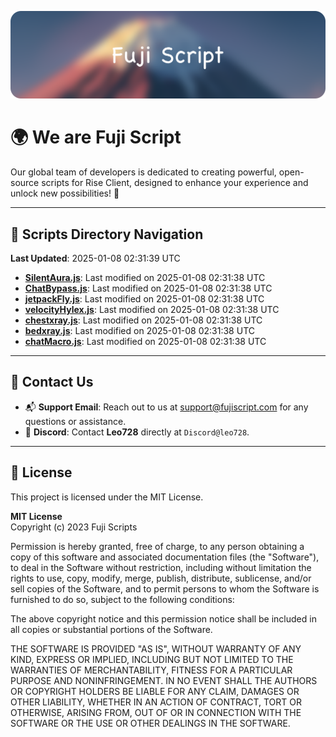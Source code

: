![Banner](.github/b.webp)

# 🌍 **We are Fuji Script**

Our global team of developers is dedicated to creating powerful, open-source scripts for Rise Client, designed to enhance your experience and unlock new possibilities! 🌟

---
<!-- SCRIPTS_NAVIGATION_START -->
## 📂 **Scripts Directory Navigation**

**Last Updated**: 2025-01-08 02:31:39 UTC

- **[SilentAura.js](scripts/SilentAura.js)**: Last modified on 2025-01-08 02:31:38 UTC
- **[ChatBypass.js](scripts/ChatBypass.js)**: Last modified on 2025-01-08 02:31:38 UTC
- **[jetpackFly.js](scripts/jetpackFly.js)**: Last modified on 2025-01-08 02:31:38 UTC
- **[velocityHylex.js](scripts/velocityHylex.js)**: Last modified on 2025-01-08 02:31:38 UTC
- **[chestxray.js](scripts/chestxray.js)**: Last modified on 2025-01-08 02:31:38 UTC
- **[bedxray.js](scripts/bedxray.js)**: Last modified on 2025-01-08 02:31:38 UTC
- **[chatMacro.js](scripts/chatMacro.js)**: Last modified on 2025-01-08 02:31:38 UTC

<!-- SCRIPTS_NAVIGATION_END -->

---

## 💬 **Contact Us**  
- 📬 **Support Email**: Reach out to us at [support@fujiscript.com](mailto:support@fujiscript.com) for any questions or assistance.  
- 💬 **Discord**: Contact **Leo728** directly at `Discord@leo728`.

---

## 📜 **License**

This project is licensed under the MIT License.  

**MIT License**  
Copyright (c) 2023 Fuji Scripts  

Permission is hereby granted, free of charge, to any person obtaining a copy of this software and associated documentation files (the "Software"), to deal in the Software without restriction, including without limitation the rights to use, copy, modify, merge, publish, distribute, sublicense, and/or sell copies of the Software, and to permit persons to whom the Software is furnished to do so, subject to the following conditions:  

The above copyright notice and this permission notice shall be included in all copies or substantial portions of the Software.  

THE SOFTWARE IS PROVIDED "AS IS", WITHOUT WARRANTY OF ANY KIND, EXPRESS OR IMPLIED, INCLUDING BUT NOT LIMITED TO THE WARRANTIES OF MERCHANTABILITY, FITNESS FOR A PARTICULAR PURPOSE AND NONINFRINGEMENT. IN NO EVENT SHALL THE AUTHORS OR COPYRIGHT HOLDERS BE LIABLE FOR ANY CLAIM, DAMAGES OR OTHER LIABILITY, WHETHER IN AN ACTION OF CONTRACT, TORT OR OTHERWISE, ARISING FROM, OUT OF OR IN CONNECTION WITH THE SOFTWARE OR THE USE OR OTHER DEALINGS IN THE SOFTWARE.  
